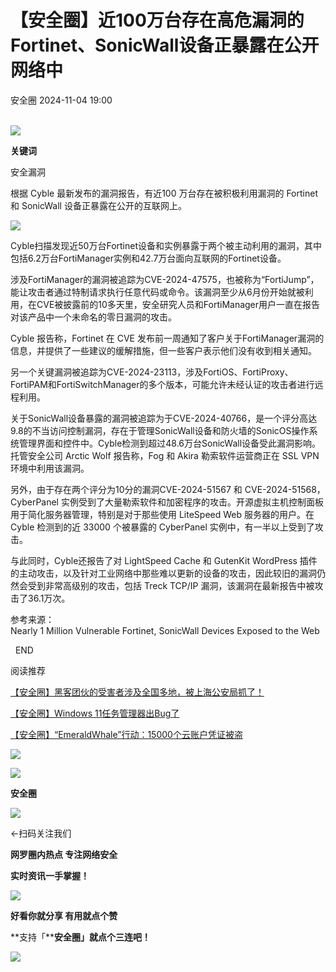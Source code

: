 #  【安全圈】近100万台存在高危漏洞的 Fortinet、SonicWall设备正暴露在公开网络中   
 安全圈   2024-11-04 19:00  
  
[](http://mp.weixin.qq.com/s?__biz=MzIzMzE4NDU1OQ==&mid=2652065701&idx=1&sn=a03b2b8222f01674be8fdf329477ccd3&chksm=f36e63e5c419eaf3aac5ccfa1c276e057ed2adae0e3a6751238254e6b57dd1f02985e98babb5&scene=21#wechat_redirect)  
![](https://mmbiz.qpic.cn/sz_mmbiz_png/aBHpjnrGylgOvEXHviaXu1fO2nLov9bZ055v7s8F6w1DD1I0bx2h3zaOx0Mibd5CngBwwj2nTeEbupw7xpBsx27Q/640?wx_fmt=other&from=appmsg&tp=webp&wxfrom=5&wx_lazy=1&wx_co=1 "")  
  
  
**关键词**  
  
  
  
安全漏洞  
  
  
根据 Cyble 最新发布的漏洞报告，有近100 万台存在被积极利用漏洞的 Fortinet 和 SonicWall 设备正暴露在公开的互联网上。  
  
![](https://mmbiz.qpic.cn/sz_mmbiz_jpg/aBHpjnrGyljUiabwuVLtLldvibUOc2LLS5LabrjFsJVCVLLfYy6QslJlEAOCHic6z8TG3B1yFzmsTsfLibUOXPUtsQ/640?wx_fmt=jpeg&from=appmsg "")  
  
Cyble扫描发现近50万台Fortinet设备和实例暴露于两个被主动利用的漏洞，其中包括6.2万台FortiManager实例和42.7万台面向互联网的Fortinet设备。  
  
涉及FortiManager的漏洞被追踪为CVE-2024-47575，也被称为“FortiJump”，能让攻击者通过特制请求执行任意代码或命令。该漏洞至少从6月份开始就被利用，在CVE被披露前的10多天里，安全研究人员和FortiManager用户一直在报告对该产品中一个未命名的零日漏洞的攻击。  
  
Cyble 报告称，Fortinet 在 CVE 发布前一周通知了客户关于FortiManager漏洞的信息，并提供了一些建议的缓解措施，但一些客户表示他们没有收到相关通知。  
  
另一个关键漏洞被追踪为CVE-2024-23113，涉及FortiOS、FortiProxy、FortiPAM和FortiSwitchManager的多个版本，可能允许未经认证的攻击者进行远程利用。  
  
关于SonicWall设备暴露的漏洞被追踪为于CVE-2024-40766，是一个评分高达9.8的不当访问控制漏洞，存在于管理SonicWall设备和防火墙的SonicOS操作系统管理界面和控件中。Cyble检测到超过48.6万台SonicWall设备受此漏洞影响。托管安全公司 Arctic Wolf 报告称，Fog 和 Akira 勒索软件运营商正在 SSL VPN 环境中利用该漏洞。  
  
另外，由于存在两个评分为10分的漏洞CVE-2024-51567 和 CVE-2024-51568，CyberPanel 实例受到了大量勒索软件和加密程序的攻击。开源虚拟主机控制面板用于简化服务器管理，特别是对于那些使用 LiteSpeed Web 服务器的用户。在 Cyble 检测到的近 33000 个被暴露的 CyberPanel 实例中，有一半以上受到了攻击。  
  
与此同时，Cyble还报告了对 LightSpeed Cache 和 GutenKit WordPress 插件的主动攻击，以及针对工业网络中那些难以更新的设备的攻击，因此较旧的漏洞仍然会受到非常高级别的攻击，包括 Treck TCP/IP 漏洞，该漏洞在最新报告中被攻击了36.1万次。  
  
参考来源：  
Nearly 1 Million Vulnerable Fortinet, SonicWall Devices Exposed to the Web  
  
  
  
  END    
  
  
阅读推荐  
  
[【安全圈】黑客团伙的受害者涉及全国多地，被上海公安局抓了！](http://mp.weixin.qq.com/s?__biz=MzIzMzE4NDU1OQ==&mid=2652065701&idx=1&sn=a03b2b8222f01674be8fdf329477ccd3&chksm=f36e63e5c419eaf3aac5ccfa1c276e057ed2adae0e3a6751238254e6b57dd1f02985e98babb5&scene=21#wechat_redirect)  
  
  
[【安全圈】Windows 11任务管理器出Bug了](http://mp.weixin.qq.com/s?__biz=MzIzMzE4NDU1OQ==&mid=2652065701&idx=2&sn=285bee2a1e0729e0a0bedcd8d0af5585&chksm=f36e63e5c419eaf3595c6b1d2d6b4d5f62ad53a98b1a76c09412fc71787d326dfa8c9213317e&scene=21#wechat_redirect)  
  
  
  
[【安全圈】“EmeraldWhale”行动：15000个云账户凭证被盗](http://mp.weixin.qq.com/s?__biz=MzIzMzE4NDU1OQ==&mid=2652065701&idx=3&sn=c586e5ad23db24223b39fea41e8bb896&chksm=f36e63e5c419eaf3e6d6e19546bb4016047dc5326b80440b656d3671908d9dd81448f160fcfa&scene=21#wechat_redirect)  
  
  
  
  
![](https://mmbiz.qpic.cn/mmbiz_gif/aBHpjnrGylgeVsVlL5y1RPJfUdozNyCEft6M27yliapIdNjlcdMaZ4UR4XxnQprGlCg8NH2Hz5Oib5aPIOiaqUicDQ/640?wx_fmt=gif "")  
  
  
  
![](https://mmbiz.qpic.cn/mmbiz_png/aBHpjnrGylgeVsVlL5y1RPJfUdozNyCEDQIyPYpjfp0XDaaKjeaU6YdFae1iagIvFmFb4djeiahnUy2jBnxkMbaw/640?wx_fmt=png "")  
  
**安全圈**  
  
![](https://mmbiz.qpic.cn/mmbiz_gif/aBHpjnrGylgeVsVlL5y1RPJfUdozNyCEft6M27yliapIdNjlcdMaZ4UR4XxnQprGlCg8NH2Hz5Oib5aPIOiaqUicDQ/640?wx_fmt=gif "")  
  
  
←扫码关注我们  
  
**网罗圈内热点 专注网络安全**  
  
**实时资讯一手掌握！**  
  
  
![](https://mmbiz.qpic.cn/mmbiz_gif/aBHpjnrGylgeVsVlL5y1RPJfUdozNyCE3vpzhuku5s1qibibQjHnY68iciaIGB4zYw1Zbl05GQ3H4hadeLdBpQ9wEA/640?wx_fmt=gif "")  
  
**好看你就分享 有用就点个赞**  
  
**支持「****安全圈」就点个三连吧！**  
  
![](https://mmbiz.qpic.cn/mmbiz_gif/aBHpjnrGylgeVsVlL5y1RPJfUdozNyCE3vpzhuku5s1qibibQjHnY68iciaIGB4zYw1Zbl05GQ3H4hadeLdBpQ9wEA/640?wx_fmt=gif "")  
  
  

